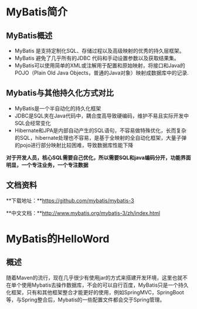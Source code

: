 # MyBatis简介

## MyBatis概述

- MyBatis 是支持定制化SQL、存储过程以及高级映射的优秀的持久层框架。
- MyBatis 避免了几乎所有的JDBC 代码和手动设置参数以及获取结果集。
- MyBatis可以使用简单的XML或注解用于配置和原始映射，将接口和Java的POJO（Plain Old Java Objects，普通的Java对象）映射成数据库中的记录.

## Mybatis与其他持久化方式对比

- MyBatis是一个半自动化的持久化框架
- JDBC是SQL夹在Java代码中，耦合度高导致硬编码，维护不易且实际开发中SQL会经常变化
- Hibernate和JPA是内部自动产生的SQL语句，不容易做特殊优化，长而复杂的SQL，hibernate处理也不容易，是基于全映射的全自动化框架，大量子弹的pojo进行部分映射比较困难，导致数据库性能下降

**对于开发人员，核心SQL需要自己优化，所以需要SQL和java编码分开，功能界面明显，一个专注业务，一个专注数据**

## 文档资料

**下载地址：**https://github.com/mybatis/mybatis-3

**中文文档：**http://www.mybatis.org/mybatis-3/zh/index.html

# MyBatis的HelloWord

## 概述

随着Maven的流行，现在几乎很少有使用jar的方式来搭建开发环境，这里也就不在单个使用Mybatis去操作数据库，不会的可以自行百度，MyBatis只是一个持久化框架，只有和其他框架整合才能更好的使用，例如SpringMVC，SpringBoot等，与Spring整合后，Mybatis的一些配置文件都会交于Spring管理。